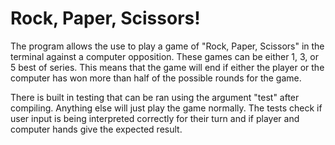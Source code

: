 # Rock, Paper, Scissors!

The program allows the use to play a game of "Rock, Paper, Scissors" in the terminal against a computer opposition. These games can be either 1, 3, or 5 best of series. This means that the game will end if either the player or the computer has won more than half of the possible rounds for the game.

There is built in testing that can be ran using the argument "test" after compiling. Anything else will just play the game normally. The tests check if user input is being interpreted correctly for their turn and if player and computer hands give the expected result.